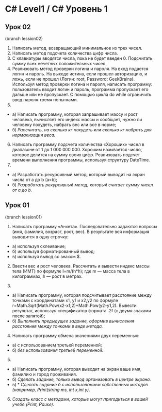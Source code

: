 # C# Level1 / C# Уровень 1

## Урок 02
(branch lession02)
1. Написать метод, возвращающий минимальное из трех чисел.
2. Написать метод подсчета количества цифр числа.
3.  С клавиатуры вводятся числа, пока не будет введен 0. Подсчитать сумму всех нечетных положительных чисел.
4.  Реализовать метод проверки логина и пароля. На вход подается логин и пароль. На выходе истина, если прошел 
 авторизацию, и ложь, если не прошел (Логин: root, Password: GeekBrains). Используя метод проверки логина и 
 пароля, написать программу: пользователь вводит логин и пароль, программа пропускает его дальше или не пропускает.
 С помощью цикла do while ограничить ввод пароля тремя попытками.
5. 
 - а) Написать программу, которая запрашивает массу и рост человека, вычисляет его индекс массы и сообщает, 
 нужно ли человеку похудеть, набрать вес или все в норме;
 - б) *Рассчитать, на сколько кг похудеть или сколько кг набрать для нормализации веса.*
6. Написать программу подсчета количества «Хороших» чисел в диапазоне от 1 до 1 000 000 000. Хорошим называется 
 число, которое делится на сумму своих цифр. Реализовать подсчет времени выполнения программы, используя 
 структуру DateTime.
7.
 - a) Разработать рекурсивный метод, который выводит на экран числа от a до b (a<b);
 - б) *Разработать рекурсивный метод, который считает сумму чисел от a до b.*

## Урок 01
(branch lession01)

1. Написать программу «Анкета». Последовательно задаются вопросы (имя, фамилия, возраст, рост, вес).
В результате вся информация выводится в одну строчку:
 - а) используя склеивание;
 - б) используя форматированный вывод;
 - в) используя вывод со знаком $.

2. Ввести вес и рост человека. Рассчитать и вывести индекс массы тела (ИМТ) по формуле I=m/(h*h); где
m — масса тела в килограммах, h — рост в метрах.

3. 
 - а) Написать программу, которая подсчитывает расстояние между точками с координатами x1, y1 и x2,y2
по формуле r=Math.Sqrt(Math.Pow(x2-x1,2)+Math.Pow(y2-y1,2). Вывести результат, используя
спецификатор формата .2f (с двумя знаками после запятой);
 - б) *Выполнить предыдущее задание, оформив вычисления расстояния между точками в виде метода.*

4. Написать программу обмена значениями двух переменных:
 - а) с использованием третьей переменной;
 - б) *без использования третьей переменной.*

5. 
 - а) Написать программу, которая выводит на экран ваше имя, фамилию и город проживания. 
 - б) *Сделать задание, только вывод организовать в центре экрана.*
 - в) * *Сделать задание б с использованием собственных методов (например, Print(string ms, int x,int y).*

6. *Создать класс с методами, которые могут пригодиться в вашей учебе (Print, Pause).*
 